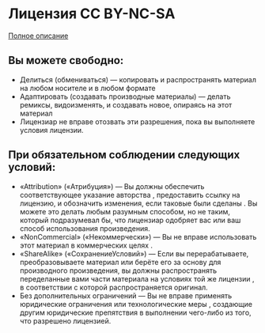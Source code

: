  # Лицензия CC BY-NC-SA

 [Полное описание](https://creativecommons.org/licenses/by-nc-sa/4.0/deed.ru) 

 ## Вы можете свободно:

- Делиться (обмениваться) — копировать и распространять материал на любом носителе и в любом формате
- Адаптировать (создавать производные материалы) — делать ремиксы, видоизменять, и создавать новое, опираясь на этот материал
- Лицензиар не вправе отозвать эти разрешения, пока вы выполняете условия лицензии.

## При обязательном соблюдении следующих условий:

- «Attribution» («Атрибуция») — Вы должны обеспечить соответствующее указание авторства , предоставить ссылку на лицензию, и обозначить изменения, если таковые были сделаны . Вы можете это делать любым разумным способом, но не таким, который подразумевал бы, что лицензиар одобряет вас или ваш способ использования произведения.
- «NonCommercial» («Некоммерчески») — Вы не вправе использовать этот материал в коммерческих целях .
- «ShareAlike» («СохранениеУсловий») — Если вы перерабатываете, преобразовываете материал или берёте его за основу для производного произведения, вы должны распространять переделанные вами части материала на условиях той же лицензии , в соответствии с которой распространяется оригинал.
- Без дополнительных ограничений — Вы не вправе применять юридические ограничения или технологические меры , создающие другим юридические препятствия в выполнении чего-либо из того, что разрешено лицензией.
